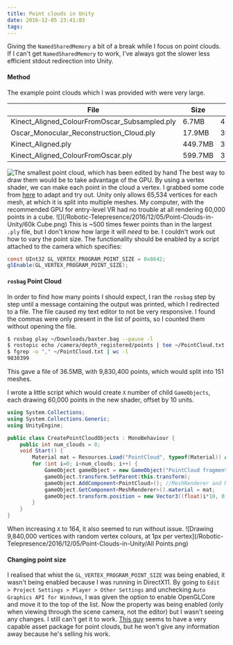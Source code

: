 ```yaml
---
title: Point clouds in Unity
date: 2016-12-05 23:41:03
tags:
---
```

Giving the `NamedSharedMemory` a bit of a break while I focus on point clouds.
If I can't get `NamedSharedMemory` to work, I've always got the slower less efficient stdout redirection into Unity.

#### Method
The example point clouds which I was provided with were very large.
> 
| File                                          | Size    | Vertices   |
| --------------------------------------------- | ------- | ---------- |
| Kinect_Aligned_ColourFromOscar_Subsampled.ply | 6.7MB   | 419,033    |
| Oscar_Monocular_Reconstruction_Cloud.ply      | 17.9MB  | 396,257    |
| Kinect_Aligned.ply                            | 449.7MB | 37,478,946 |
| Kinect_Aligned_ColourFromOscar.ply            | 599.7MB | 37,478,946 |

![The smallest point cloud, which has been edited by hand](/Robotic-Telepresence/2016/12/05/Point-Clouds-in-Unity/Subsampled.png)
The best way to draw them would be to take advantage of the GPU.
By using a vertex shader, we can make each point in the cloud a vertex.
I grabbed some code from [here](http://www.kamend.com/2014/05/rendering-a-point-cloud-inside-unity/) to adapt and try out.
Unity only allows 65,534 vertices for each mesh, at which it is split into multiple meshes.
My computer, with the recommended GPU for entry-level VR had no trouble at all rendering 60,000 points in a cube.
![](/Robotic-Telepresence/2016/12/05/Point-Clouds-in-Unity/60k Cube.png)
This is ~500 times fewer points than in the largest `.ply` file, but I don't know how large it will _need_ to be.
I couldn't work out how to vary the point size. The functionality should be enabled by a script attached to the camera which specifies:
```cs PointCLoudConfig.cs
const UInt32 GL_VERTEX_PROGRAM_POINT_SIZE = 0x8642;
glEnable(GL_VERTEX_PROGRAM_POINT_SIZE);
```

#### `rosbag` Point Cloud
In order to find how many points I should expect, I ran the `rosbag` step by step until a message containing the output was printed, which I redirected to a file.
The file caused my text editor to not be very responsive. I found the commas were only present in the list of points, so I counted them without opening the file.
```zsh Command line
$ rosbag play ~/Downloads/baxter.bag --pause -l
$ rostopic echo /camera/depth_registered/points | tee ~/PointCloud.txt
$ fgrep -o "," ~/PointCloud.txt | wc -l
9830399
```
This gave a file of 36.5MB, with 9,830,400 points, which would split into 151 meshes.

I wrote a little script which would create `X` number of child `GameObjects`, each drawing 60,000 points in the new shader, offset by 10 units.
```cs CreatePointCloudObject.cs
using System.Collections;
using System.Collections.Generic;
using UnityEngine;

public class CreatePointCloudObjects : MonoBehaviour {
	public int num_clouds = 0;
	void Start() {
		Material mat = Resources.Load("PointCloud", typeof(Material)) as Material;
		for (int i=0; i<num_clouds; i++) {
			GameObject gameObject = new GameObject("PointCloud fragment");
			gameObject.transform.SetParent(this.transform);
			gameObject.AddComponent<PointCloud>(); //MeshRenderer and MeshFilter already added by script
			gameObject.GetComponent<MeshRenderer>().material = mat;
			gameObject.transform.position = new Vector3((float)i*10, 0.0f, 0.0f);
		}
	}
}
```
When increasing `X` to 164, it also seemed to run without issue.
![Drawing 9,840,000 vertices with random vertex colours, at 1px per vertex](/Robotic-Telepresence/2016/12/05/Point-Clouds-in-Unity/All Points.png)

#### Changing point size
I realised that whist the `GL_VERTEX_PROGRAM_POINT_SIZE` was being enabled, it wasn't being enabled because I was running in DirectX11.
By going to `Edit > Project Settings > Player > Other Settings` and unchecking `Auto Graphics API for Windows`, I was given the option to enable OpenGLCore and move it to the top of the list.
Now the property was being enabled (only when viewing through the scene camera, not the editor) but I wasn't seeing any changes.
I still can't get it to work.
[This guy](http://1darray.com/blog/2012/09/01/xyz-point-cloud-data-viewer-dx11/) seems to have a very capable asset package for point clouds, but he won't give any information away because he's selling his work.
